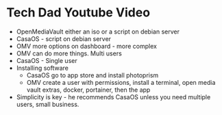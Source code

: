 # Tech Dad Youtube Video

- OpenMediaVault either an iso or a script on debian server
- CasaOS - script on debian server
- OMV more options on dashboard - more complex
- OMV can do more things. Multi users
- CasaOS - Single user
- Installing software
    - CasaOS go to app store and install photoprism
    - OMV create a user with permissions, install a terminal, open media vault extras, docker, portainer, then the app
- Simplicity is key - he recommends CasaOS unless you need multiple users, small business.
